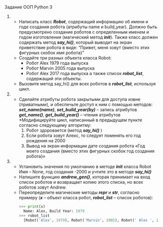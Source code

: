 Задание
ООП Python 3
1.  * Написать класс ***Robot***, содержащий информацию об имени и годе создания робота (атрибуты name и build_year). Должно быть предусмотрено создание роботов с определенным именем и  годом изготовления (магический метод ***__init__***). Также класс должен содержать метод ***say_hi()***, который выводит на экран приветствие робота в виде:
“Привет, меня зовут {вместо этих фигурных скобок имя робота}”
    * Создайте три разных объекта класса Robot:
       -	Робот Alex 1979 года выпуска
       -	Робот Marvin 2005 года выпуска
       -	Робот Alex 2017 года выпуска
  	а также список ***robot_list***, содержащий эти объекты.
    * Вызовите метод say_hi() для всех роботов в ***robot_list***, используя цикл.
2.  * Сделайте атрибуты робота закрытыми для доступа извне (приватными), и обеспечьте доступ к ним с помощью методов:      ***set_name(name)***, ***set_build_year(by)*** – запись атрибутов
***get_name()***, ***get_build_year()*** – чтения атрибутов
   *Модифицируйте цикл, написанный в предыдущем пункте согласно следующему алгоритму:
      1.	Робот здоровается (метод ***say_hi()*** )
      2.	Если робота зовут Алекс, то следует поменять его год рождения на 2000
      3.	Вывод на экран информации дате создания робота
  «Год моего создания {вместо этих фигурных скобок год создания робота}»
3. * Установить значения по умолчанию в методе ***__init__*** класса Robot
Имя – None, год создания -2000 и учтите это в методе ***say_hi()***
   * Напишите функцию ***andrew_gen()***, которая принимает на вход список роботов и возвращает копию этого списка, но всех роботов зовут Andrew. 
   * Переопределите магические методы ***__repr__*** и ***__str__***, согласно примеру (***x*** – объект класса робот, ***robot_list*** – список роботов):
 	   ```python
      >>> print(x)
         Name: Alex, Build Year: 1979
      >>> robot_list
         [Robot('Alex', 1979), Robot('Marvin', 2005), Robot(' Alex ', 2017)]
      ```
